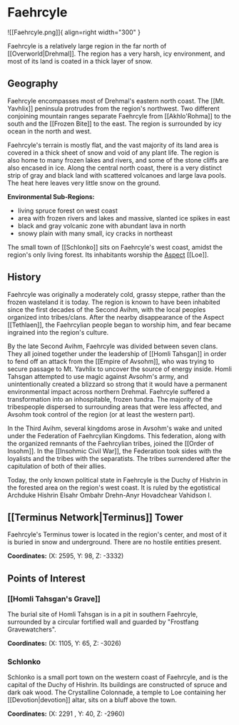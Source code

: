 # Faehrcyle

![[Faehrcyle.png]]{ align=right width="300" }

Faehrcyle is a relatively large region in the far north of [[Overworld|Drehmal]]. The region has a very harsh, icy environment, and most of its land is coated in a thick layer of snow.

## Geography

Faehrcyle encompasses most of Drehmal's eastern north coast. The [[Mt. Yavhlix]] peninsula protrudes from the region's northwest. Two different conjoining mountain ranges separate Faehrcyle from [[Akhlo'Rohma]] to the south and the [[Frozen Bite]] to the east. The region is surrounded by icy ocean in the north and west.

Faehrcyle's terrain is mostly flat, and the vast majority of its land area is covered in a thick sheet of snow and void of any plant life. The region is also home to many frozen lakes and rivers, and some of the stone cliffs are also encased in ice. Along the central north coast, there is a very distinct strip of gray and black land with scattered volcanoes and large lava pools. The heat here leaves very little snow on the ground.

**Environmental Sub-Regions:**
- living spruce forest on west coast
- area with frozen rivers and lakes and massive, slanted ice spikes in east
- black and gray volcanic zone with abundant lava in north
- snowy plain with many small, icy cracks in northeast

The small town of [[Schlonko]] sits on Faehrcyle's west coast, amidst the region's only living forest. Its inhabitants worship the [Aspect](/Lore/Higher_Beings/Aspects/) [[Loe]].

## History

Faehrcyle was originally a moderately cold, grassy steppe, rather than the frozen wasteland it is today. The region is known to have been inhabited since the first decades of the Second Avihm, with the local peoples organized into tribes/clans. After the nearby disappearance of the Aspect [[Tethlaen]], the Faehrcylian people began to worship him, and fear became ingrained into the region's culture.

By the late Second Avihm, Faehrcyle was divided between seven clans. They all joined together under the leadership of [[Homli Tahsgan]] in order to fend off an attack from the [[Empire of Avsohm]], who was trying to secure passage to Mt. Yavhlix to uncover the source of energy inside. Homli Tahsgan attempted to use magic against Avsohm's army, and unintentionally created a blizzard so strong that it would have a permanent environmental impact across northern Drehmal. Faehrcyle suffered a transformation into an inhospitable, frozen tundra. The majority of the tribespeople dispersed to surrounding areas that were less affected, and Avsohm took control of the region (or at least the western part).

In the Third Avihm, several kingdoms arose in Avsohm's wake and united under the Federation of Faehrcylian Kingdoms. This federation, along with the organized remnants of the Faehrcylian tribes, joined the [[Order of Insohm]]. In the [[Insohmic Civil War]], the Federation took sides with the loyalists and the tribes with the separatists. The tribes surrendered after the capitulation of both of their allies. 

Today, the only known political state in Faehrcyle is the Duchy of Hishrin in the forested area on the region's west coast. It is ruled by the egotistical Archduke Hishrin Elsahr Ombahr Drehn-Anyr Hovadchear Vahidson I.

## [[Terminus Network|Terminus]] Tower

Faehrcyle's Terminus tower is located in the region's center, and most of it is buried in snow and underground. There are no hostile entities present.

**Coordinates:** (X: 2595, Y: 98, Z: -3332)

## Points of Interest

### [[Homli Tahsgan's Grave]]

The burial site of Homli Tahsgan is in a pit in southern Faehrcyle, surrounded by a circular fortified wall and guarded by "Frostfang Gravewatchers".

**Coordinates:** (X: 1105, Y: 65, Z: -3026)

### Schlonko

Schlonko is a small port town on the western coast of Faehrcyle, and is the capital of the Duchy of Hishrin. Its buildings are constructed of spruce and dark oak wood. The Crystalline Colonnade, a temple to Loe containing her [[Devotion|devotion]] altar, sits on a bluff above the town.

**Coordinates:** (X: 2291 , Y: 40, Z: -2960)
